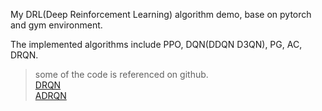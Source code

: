 
My DRL(Deep Reinforcement Learning) algorithm demo, base on pytorch and gym environment.  

The implemented algorithms include PPO, DQN(DDQN D3QN), PG, AC, DRQN.

> some of the code is referenced on github.  
> [DRQN](https://marl-ieee-nitk.github.io/deep-reinforcement-learning/2019/01/06/DRQN.html)  
> [ADRQN](https://mlpeschl.com/post/tiny_adrqn/)